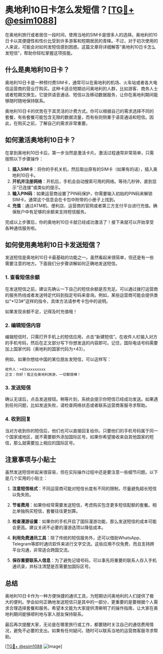 # 奥地利10日卡怎么发短信？[[TG💪+ @esim1088](https://t.me/s/esim1088)]

在奥地利旅行或者居住一段时间，使用当地的SIM卡是很多人的选择。奥地利的10日卡以其便捷性和性价比受到许多游客和短期居民的青睐。不过，对于初次使用的人来说，可能会对如何发短信感到困惑。这篇文章将详细解答“奥地利10日卡怎么发短信”，帮助你轻松掌握这项技能。

## 什么是奥地利10日卡？

奥地利10日卡是一种预付费SIM卡，通常可以在奥地利的机场、火车站或者各大电信运营商的营业厅购买。这种卡适合短期访问奥地利的人群，比如游客、商务人士或者短期交换生。它提供语音通话、短信以及移动数据服务，让你在奥地利期间能够随时随地保持联系。

奥地利10日卡的优势在于其灵活的计费方式。你可以根据自己的需求选择不同的套餐，有些套餐可能包含无限的数据流量，而有些则侧重于语音通话和短信。因此，在购买之前，了解自己的需求非常重要。

## 如何激活奥地利10日卡？

在拿到奥地利10日卡后，第一步当然是激活卡片。激活过程通常非常简单，只需按照以下步骤操作：

1. **插入SIM卡**：将你的手机关机，然后取出原有的SIM卡（如果有的话），插入奥地利10日卡。
2. **开机并注册网络**：开机后，手机会自动搜索可用的网络。等待几秒钟，直到显示“已连接”或类似的提示。
3. **输入PIN码**：如果运营商设置了PIN码保护，你需要输入初始的PIN码来解锁SIM卡。通常这个信息会在卡包中附带的小册子上找到。
4. **充值**：通过ATM机、便利店、运营商的官网或者第三方支付平台进行充值。确保账户中有足够的余额来支持短信服务。

完成以上步骤后，你的奥地利10日卡就已经成功激活了！接下来就可以开始享受各种通信服务啦。

## 如何使用奥地利10日卡发送短信？

发送短信是奥地利10日卡最基础的功能之一。虽然看起来很简单，但还是有一些需要注意的地方。下面我们分步骤讲解如何正确地发送短信。

### 1. 查看短信余额

在发送短信之前，建议先确认一下自己的短信余额是否充足。可以通过拨打运营商的服务热线或者发送特定代码到指定号码来查询。例如，某些运营商可能会提供类似“*123#”这样的指令，具体方法请参考卡包中的说明。

如果发现余额不足，记得及时充值哦！

### 2. 编辑短信内容

编辑短信时，只需打开手机上的短信应用，点击“新建短信”。在收件人栏输入对方的手机号码，然后在正文部分写下你想发送的内容即可。记住，国际电话号码需要加上国家代码（奥地利的国家代码为+43）。

例如，如果你想给中国的某位朋友发短信，可以这样写：
```
收件人：+43xxxxxxxxx
正文：你好！我正在奥地利旅游，一切都很棒！
```

### 3. 发送短信

确认无误后，点击发送按钮。稍等片刻，系统会提示你短信已经成功发送。如果遇到任何问题，比如发送失败，请检查网络状态或者联系运营商客服寻求帮助。

### 4. 收到回复

当对方收到你的短信后，他们也可以直接回复给你。只要他们的手机号码属于同一个国家或地区，就不需要额外添加国际区号。如果你希望接收来自其他国家的短信，那么就需要加上相应的国际区号。

## 注意事项与小贴士

虽然发送短信听起来很容易，但在实际操作过程中还是要注意一些细节问题。以下是几个实用的小贴士：

1. **注意短信格式**：不同运营商可能对短信长度有不同的限制，尽量避免超长短信以免失败。
   
2. **节省费用**：如果你经常需要发送短信，考虑购买包含更多短信配额的套餐。相比单独购买短信，套餐往往更划算。

3. **检查漫游设置**：如果你的手机开启了国际漫游功能，那么发送短信的成本可能会更高。建议关闭不必要的漫游选项以降低成本。

4. **利用免费通讯工具**：除了传统的短信服务外，还可以借助WhatsApp、Telegram等即时通讯软件来进行文字交流。这些应用不仅免费，而且支持跨平台沟通，非常适合跨国交流。

5. **保存重要联系人信息**：为了避免记错号码，可以事先将重要的联系人存入手机通讯录，并标注清楚是否需要加国际区号。

## 总结

奥地利10日卡作为一种方便快捷的通讯工具，为短期访问奥地利的人们提供了极大的便利。学会如何正确地发送短信只是其中的一部分，更重要的是要根据个人需求合理选择套餐和服务。希望本文能为大家提供清晰明了的操作指南，让大家在奥地利期间能够顺利地与家人朋友保持联系。

最后再次提醒大家，无论是在哪里旅行或工作，都要随时关注自己的通信费用情况，避免不必要的支出。如果有任何疑问，随时可以联系当地的运营商客服寻求帮助。

[[TG💪+ @esim1088](https://t.me/s/esim1088) ![Image](https://i.postimg.cc/4NQfJmqS/Snipaste-2025-05-13-00-14-12.png)]